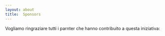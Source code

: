 ```yaml
---
layout: about
title:  Sponsors
---
```


Vogliamo ringraziare tutti i parnter che hanno contribuito a questa iniziativa:
